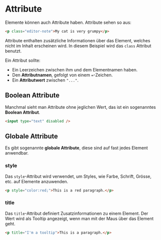 # Attribute

Elemente können auch Attribute haben. Attribute sehen so aus:

```HTML
<p class="editor-note">My cat is very grumpy</p>
```

Attribute enthalten zusätzliche Informationen über das Element, welches nicht im Inhalt erscheinen wird. In diesem Beispiel wird das `class` 
Attribut benutzt.

Ein Attribut sollte:

- Ein Leerzeichen zwischen ihm und dem Elementnamen haben.
- Den **Attributnamen**, gefolgt von einem `=`-Zeichen.
- Ein **Attributwert** zwischen `"..."`.

## Boolean Attribute

Manchmal sieht man Attribute ohne jeglichen Wert, das ist ein sogenanntes **Boolean Attribut**. 

```HTML
<input type="text" disabled />
```

## Globale Attribute

Es gibt sogenannte **globale Attribute**, diese sind auf fast jedes Element anwendbar.

### style

Das `style`-Attribut wird verwendet, um Styles, wie Farbe, Schrift, Grösse, etc. auf Elemente anzuwenden.

```HTML
<p style="color:red;">This is a red paragraph.</p>
```

### title

Das `title`-Attribut definiert Zusatzinformationen zu einem Element. Der Wert wird als Tooltip angezeigt, wenn man mit der Maus über das Element geht.

```HTML
<p title="I'm a tooltip">This is a paragraph.</p>
```